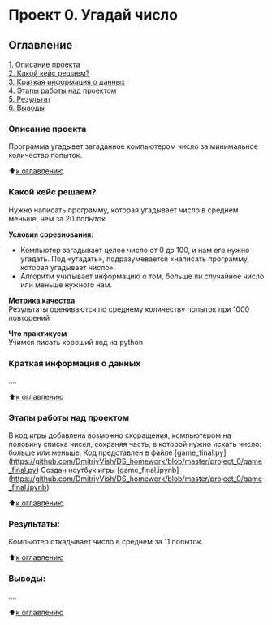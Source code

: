 # Проект 0. Угадай число

## Оглавление  
[1. Описание проекта](.README.md#Описание-проекта)  
[2. Какой кейс решаем?](.README.md#Какой-кейс-решаем)  
[3. Краткая информация о данных](.README.md#Краткая-информация-о-данных)  
[4. Этапы работы над проектом](.README.md#Этапы-работы-над-проектом)  
[5. Результат](.README.md#Результат)    
[6. Выводы](.README.md#Выводы) 

### Описание проекта    
Программа угадывет загаданное компьютером число за минимальное количество попыток.

:arrow_up:[к оглавлению](_)


### Какой кейс решаем?    
Нужно написать программу, которая угадывает число в среднем меньше, чем за 20 попыток

**Условия соревнования:**  
- Компьютер загадывает целое число от 0 до 100, и нам его нужно угадать. Под «угадать», подразумевается «написать программу, которая угадывает число».
- Алгоритм учитывает информацию о том, больше ли случайное число или меньше нужного нам.

**Метрика качества**     
Результаты оцениваются по среднему количеству попыток при 1000 повторений

**Что практикуем**     
Учимся писать хороший код на python


### Краткая информация о данных
....
  
:arrow_up:[к оглавлению](.README.md#Оглавление)


### Этапы работы над проектом  
В код игры добавлена возможно скоращения, компьютером на половину списка чисел, сохраняя часть, в которой нужно искать число: больше или меньше.
Код представлен в файле [game_final.py] (https://github.com/DmitriyVish/DS_homework/blob/master/project_0/game_final.py)
Создан ноутбук игры [game_final.ipynb] (https://github.com/DmitriyVish/DS_homework/blob/master/project_0/game_final.ipynb)


:arrow_up:[к оглавлению](.README.md#Оглавление)


### Результаты:  
Компьютер откадывает число в среднем за 11 попыток.

:arrow_up:[к оглавлению](.README.md#Оглавление)


### Выводы:  
....

:arrow_up:[к оглавлению](.README.md#Оглавление)